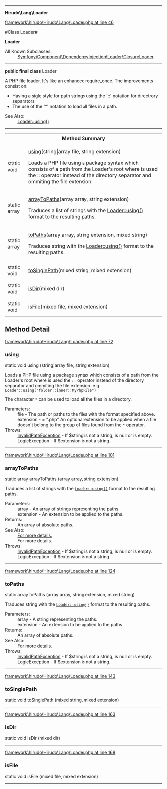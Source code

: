 

- - -

**Hirudo\Lang\Loader**


<a href="https://github.com/JeyDotC/Hirudo/blob/master/framework/hirudo/Hirudo/Lang/Loader.php#L46" target='_blank'>framework\hirudo\Hirudo\Lang\Loader.php at line 46</a>

#Class Loader#

**Loader**


<dl>
<dt>All Known Subclasses:</dt>
<dd><a href="https://github.com/JeyDotC/Hirudo-docs/blob/master/Symfony/Component/DependencyInjection/Loader/ClosureLoader.md">Symfony\Component\DependencyInjection\Loader\ClosureLoader</a> </dd>
</dl>



- - -

<p><strong>public final  class</strong> <span>Loader</span></p>

<div class="comment" id="overview_description"><p><p>A PHP file loader. It's like an enhanced require_once. The improvements
consist on:</p></p>
<ul>
<li>Having a sigle style for path strings using the '::' notation for directrory separators</li>
<li>The use of the '*' notation to load all files in a path.</li>
</ul>
<p></p></div>

<dl>
<dt>See Also:</dt>
<dd><a href="../../../../hirudo/lang/loader.html#using()">Loader::using()</a></dd>
</dl>


- - -

<table id="summary_method">
<tr><th colspan="2">Method Summary</th></tr>
<tr>
<td><span class='k'>static </span> <span class='nx'>void</span></td>
<td class="description"><p class="name"><a href="#using">using</a>(string|array file, string extension)</p><p class="description">Loads a PHP file using a package syntax which consists of a path from
the Loader's root where is used the :: operator instead of
the directory separator and ommiting the file extension. </p></td>
</tr>
<tr>
<td><span class='k'>static </span> <span class='nx'>array</span></td>
<td class="description"><p class="name"><a href="#arraytopaths">arrayToPaths</a>(array array, string extension)</p><p class="description">Traduces a list of strings with the <a href="../../hirudo/lang/loader.html#using()">Loader::using()</a> format to the
resulting paths.</p></td>
</tr>
<tr>
<td><span class='k'>static </span> <span class='nx'>array</span></td>
<td class="description"><p class="name"><a href="#topaths">toPaths</a>(array array, string extension, mixed string)</p><p class="description">Traduces string with the <a href="../../hirudo/lang/loader.html#using()">Loader::using()</a> format to the
resulting paths.</p></td>
</tr>
<tr>
<td><span class='k'>static </span> <span class='nx'>void</span></td>
<td class="description"><p class="name"><a href="#tosinglepath">toSinglePath</a>(mixed string, mixed extension)</p></td>
</tr>
<tr>
<td><span class='k'>static </span> <span class='nx'>void</span></td>
<td class="description"><p class="name"><a href="#isdir">isDir</a>(mixed dir)</p></td>
</tr>
<tr>
<td><span class='k'>static </span> <span class='nx'>void</span></td>
<td class="description"><p class="name"><a href="#isfile">isFile</a>(mixed file, mixed extension)</p></td>
</tr>
</table>

<h2 id="detail_method">Method Detail</h2>

<a href="https://github.com/JeyDotC/Hirudo/blob/master/framework/hirudo/Hirudo/Lang/Loader.php#L72" target='_blank'>framework\hirudo\Hirudo\Lang\Loader.php at line 72</a>

<h3 id="using()">using</h3>
<span class='k'>static </span> <span class='nx'>void</span> <span class='nf'>using</span> (string|array file, string extension)

<div class="details">
<p><p>Loads a PHP file using a package syntax which consists of a path from
the Loader's root where is used the <code>::</code> operator instead of
the directory separator and ommiting the file extension.
e.g. <code>Loader::using("folder::inner::MyPhpFile")</code></p></p><p><p>The character <code>*</code> can be used to load all the files in a
directory.</p></p><dl>
<dt>Parameters:</dt>
<dd>file - The path or paths to the files with the format specified above.</dd>
<dd>extension - = ".php" An optional extension to be applied when a file doesn't belong to the group of files found from the <code>*</code> operator.</dd>
<dt>Throws:</dt>
<dd><a href="../../hirudo/lang/invalidpathexception.html">InvalidPathException</a> - If $string is not a string, is null or is empty.</dd>
<dd>LogicException - If $extension is not a string.</dd>
</dl>

</div>

- - -


<a href="https://github.com/JeyDotC/Hirudo/blob/master/framework/hirudo/Hirudo/Lang/Loader.php#L101" target='_blank'>framework\hirudo\Hirudo\Lang\Loader.php at line 101</a>

<h3 id="arrayToPaths()">arrayToPaths</h3>
<span class='k'>static </span> <span class='nx'>array</span> <span class='nf'>arrayToPaths</span> (array array, string extension)

<div class="details">
<p>Traduces a list of strings with the <code><a href="../../hirudo/lang/loader.html#using()">Loader::using()</a></code> format to the
resulting paths.</p><dl>
<dt>Parameters:</dt>
<dd>array - An array of strings representing the paths.</dd>
<dd>extension - An extension to be applied to the paths.</dd>
<dt>Returns:</dt>
<dd>An array of absolute paths.</dd>
<dt>See Also:</dt>
<dd><a href="../../hirudo/lang/loader.html#using()">For more details.</a></dd>
<dd>For more details.</dd>
<dt>Throws:</dt>
<dd><a href="../../hirudo/lang/invalidpathexception.html">InvalidPathException</a> - If $string is not a string, is null or is empty.</dd>
<dd>LogicException - If $extension is not a string.</dd>
</dl>

</div>

- - -


<a href="https://github.com/JeyDotC/Hirudo/blob/master/framework/hirudo/Hirudo/Lang/Loader.php#L124" target='_blank'>framework\hirudo\Hirudo\Lang\Loader.php at line 124</a>

<h3 id="toPaths()">toPaths</h3>
<span class='k'>static </span> <span class='nx'>array</span> <span class='nf'>toPaths</span> (array array, string extension, mixed string)

<div class="details">
<p>Traduces string with the <code><a href="../../hirudo/lang/loader.html#using()">Loader::using()</a></code> format to the
resulting paths.</p><dl>
<dt>Parameters:</dt>
<dd>array - A string representing the paths.</dd>
<dd>extension - An extension to be applied to the paths.</dd>
<dt>Returns:</dt>
<dd>An array of absolute paths.</dd>
<dt>See Also:</dt>
<dd><a href="../../hirudo/lang/loader.html#using()">For more details.</a></dd>
<dt>Throws:</dt>
<dd><a href="../../hirudo/lang/invalidpathexception.html">InvalidPathException</a> - If $string is not a string, is null or is empty.</dd>
<dd>LogicException - If $extension is not a string.</dd>
</dl>

</div>

- - -


<a href="https://github.com/JeyDotC/Hirudo/blob/master/framework/hirudo/Hirudo/Lang/Loader.php#L143" target='_blank'>framework\hirudo\Hirudo\Lang\Loader.php at line 143</a>

<h3 id="toSinglePath()">toSinglePath</h3>
<span class='k'>static </span> <span class='nx'>void</span> <span class='nf'>toSinglePath</span> (mixed string, mixed extension)

<div class="details">

</div>

- - -


<a href="https://github.com/JeyDotC/Hirudo/blob/master/framework/hirudo/Hirudo/Lang/Loader.php#L163" target='_blank'>framework\hirudo\Hirudo\Lang\Loader.php at line 163</a>

<h3 id="isDir()">isDir</h3>
<span class='k'>static </span> <span class='nx'>void</span> <span class='nf'>isDir</span> (mixed dir)

<div class="details">

</div>

- - -


<a href="https://github.com/JeyDotC/Hirudo/blob/master/framework/hirudo/Hirudo/Lang/Loader.php#L168" target='_blank'>framework\hirudo\Hirudo\Lang\Loader.php at line 168</a>

<h3 id="isFile()">isFile</h3>
<span class='k'>static </span> <span class='nx'>void</span> <span class='nf'>isFile</span> (mixed file, mixed extension)

<div class="details">

</div>

- - -

